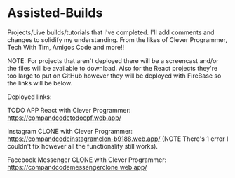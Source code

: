 # Assisted-Builds
Projects/Live builds/tutorials that I've completed. I'll add comments and changes to solidify my understanding.
From the likes of Clever Programmer, Tech With Tim, Amigos Code and more!!

NOTE: For projects that aren't deployed there will be a screencast and/or the files will be available to download. Also for the React projects they're too large to put on GitHub however they will be deployed with FireBase so the links will be below.


Deployed links:

TODO APP React with Clever Programmer: https://compandcodetodocpf.web.app/

Instagram CLONE with Clever Programmer: https://compandcodeinstagramclon-b9188.web.app/ (NOTE There's 1 error I couldn't fix however all the functionality still works).

Facebook Messenger CLONE with Clever Programmer: https://compandcodemessengerclone.web.app/
